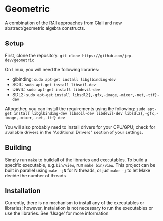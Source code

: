# Geometric
A combination of the RAII approaches from Glaii and new abstract/geometric algebra constructs.

## Setup
First, clone the repository: `git clone https://github.com/jep-dev/geometric`

On Linux, you will need the following libraries:
* glbinding: `sudo apt-get install libglbinding-dev`
* SOIL: `sudo apt-get install libsoil-dev`
* DevIL: `sudo apt-get install libdevil-dev`
* SDL2: `sudo apt-get install libsdl2{,-gfx,-image,-mixer,-net,-ttf}-dev`

Altogether, you can install the requirements using the following:
`sudo apt-get install libglbinding-dev libsoil-dev libdevil-dev libsdl2{,-gfx,-image,-mixer,-net,-ttf}-dev`

You will also probably need to install drivers for your CPU/GPU; check for available drivers in the "Additional Drivers" section of your settings.

## Building
Simply run `make` to build all of the libraries and executables. To build a specific executable, e.g. `bin/view`, run `make bin/view`. This project can be built in parallel using `make -jN` for N threads, or just `make -j` to let Make decide the number of threads.

## Installation
Currently, there is no mechanism to install any of the executables or libraries; however, installation is not necessary to run the executables or use the libraries. See 'Usage' for more information.
